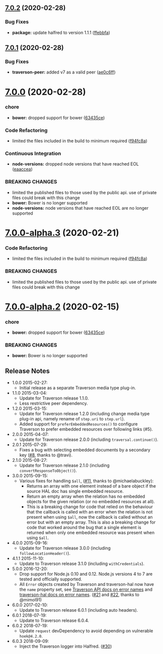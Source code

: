 ## [7.0.2](https://github.com/traverson/traverson-hal/compare/v7.0.1...v7.0.2) (2020-02-28)


### Bug Fixes

* **package:** update halfred to version 1.1.1 ([ffebbfa](https://github.com/traverson/traverson-hal/commit/ffebbfa13fc62ce356d1bebccd61fce346be5988))

## [7.0.1](https://github.com/traverson/traverson-hal/compare/v7.0.0...v7.0.1) (2020-02-28)


### Bug Fixes

* **traverson-peer:** added v7 as a valid peer ([ae0c6ff](https://github.com/traverson/traverson-hal/commit/ae0c6ffc26085b5e6f0b8f9d2af497eec6f630e8))

# [7.0.0](https://github.com/traverson/traverson-hal/compare/v6.1.0...v7.0.0) (2020-02-28)


### chore

* **bower:** dropped support for bower ([63435ce](https://github.com/traverson/traverson-hal/commit/63435ce1e6c73e9f75d09a3d72a10bc056c9492e))


### Code Refactoring

* limited the files included in the build to minimum required ([f94fc8a](https://github.com/traverson/traverson-hal/commit/f94fc8a99c269c5fdf2dea43483318aadb283a40))


### Continuous Integration

* **node-versions:** dropped node versions that have reached EOL ([eaaccea](https://github.com/traverson/traverson-hal/commit/eaaccea31af2a9431b96f42ffc1c3de8d56b0066))


### BREAKING CHANGES

* limited the published files to those used by the public api. use of private files
could break with this change
* **bower:** Bower is no longer supported
* **node-versions:** node versions that have reached EOL are no longer supported

# [7.0.0-alpha.3](https://github.com/traverson/traverson-hal/compare/v7.0.0-alpha.2...v7.0.0-alpha.3) (2020-02-21)


### Code Refactoring

* limited the files included in the build to minimum required ([f94fc8a](https://github.com/traverson/traverson-hal/commit/f94fc8a99c269c5fdf2dea43483318aadb283a40))


### BREAKING CHANGES

* limited the published files to those used by the public api. use of private files
could break with this change

# [7.0.0-alpha.2](https://github.com/traverson/traverson-hal/compare/v7.0.0-alpha.1...v7.0.0-alpha.2) (2020-02-15)


### chore

* **bower:** dropped support for bower ([63435ce](https://github.com/traverson/traverson-hal/commit/63435ce1e6c73e9f75d09a3d72a10bc056c9492e))


### BREAKING CHANGES

* **bower:** Bower is no longer supported

Release Notes
-------------

* 1.0.0 2015-02-27:
    * Initial release as a separate Traverson media type plug-in.
* 1.1.0 2015-03-04:
    * Update for Traverson release 1.1.0.
    * Less restrictive peer dependency.
* 1.2.0 2015-03-15:
    * Update for Traverson release 1.2.0 (including change media type plug-in api, namely rename of `step.uri` to `step.url`).
    * Added support for `preferEmbeddedResources()` to configure Traverson to prefer embedded resources over following links (#5).
* 2.0.0 2015-04-07:
    * Update for Traverson release 2.0.0 (including `traversal.continue()`).
* 2.0.1 2015-07-29:
    * Fixes a bug with selecting embedded documents by a secondary key ([#8](https://github.com/traverson/traverson-hal/issues/8), thanks to @travi).
* 2.1.0 2015-08-27:
    * Update for Traverson release 2.1.0 (including `convertResponseToObject()`).
* 3.0.0 2015-09-15:
    * Various fixes for handling `$all`, ([#11](https://github.com/traverson/traverson-hal/pull/11), thanks to @michaelabuckley):
        * Returns an array with one element instead of a bare object if the source HAL doc has single embedded resource.
        * Return an empty array when the relation has no embedded objects for the given relation (or no embedded resources at all).
        * This is a breaking change for code that relied on the behaviour that the callback is called with an error when the relation is not present when using `$all`, now the callback is called without an error but with an empty array. This is also a breaking change for code that worked around the bug that a single element is returned when only one embedded resource was present when using `$all`.
* 4.0.0 2015-09-16:
    * Update for Traverson release 3.0.0 (including `followLocationHeader()`).
* 4.1.1 2015-11-10:
    * Update to Traverson release 3.1.0 (including `withCredentials`).
* 5.0.0 2016-12-20:
    * Drop support for Node.js 0.10 and 0.12. Node.js versions 4 to 7 are tested and officially supported.
    * All `Error` objects created by Traverson and traverson-hal now have the `name` property set, see [Traverson API docs on error names](https://github.com/traverson/traverson/blob/master/api.markdown#traverson-errors) and [traverson-hal docs on error names](#errors). ([#21](https://github.com/traverson/traverson-hal/issues/21) and [#22](https://github.com/traverson/traverson-hal/issues/22), thanks to @mimol91)
* 6.0.0 2017-02-10:
    * Update to Traverson release 6.0.1 (including auto headers).
* 6.0.1 2018-07-19:
    * Update to Traverson release 6.0.4.
* 6.0.2 2018-07-19:
    * Update `request` devDependency to avoid depending on vulnerable `hoek@4.2.0`.
* 6.0.3 2018-09-09:
    * Inject the Traverson logger into Halfred. ([#30](https://github.com/traverson/traverson-hal/issues/30))
